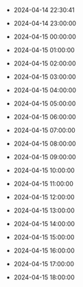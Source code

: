 
- 2024-04-14 22:30:41

- 2024-04-14 23:00:00

- 2024-04-15 00:00:00

- 2024-04-15 01:00:00

- 2024-04-15 02:00:00

- 2024-04-15 03:00:00

- 2024-04-15 04:00:00

- 2024-04-15 05:00:00

- 2024-04-15 06:00:00

- 2024-04-15 07:00:00

- 2024-04-15 08:00:00

- 2024-04-15 09:00:00

- 2024-04-15 10:00:00

- 2024-04-15 11:00:00

- 2024-04-15 12:00:00

- 2024-04-15 13:00:00

- 2024-04-15 14:00:00

- 2024-04-15 15:00:00

- 2024-04-15 16:00:00

- 2024-04-15 17:00:00

- 2024-04-15 18:00:00
